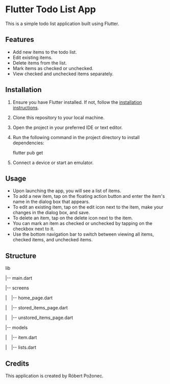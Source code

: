 # Flutter Todo List App

This is a simple todo list application built using Flutter.

## Features

- Add new items to the todo list.
- Edit existing items.
- Delete items from the list.
- Mark items as checked or unchecked.
- View checked and unchecked items separately.

## Installation

1. Ensure you have Flutter installed. If not, follow the [installation instructions](https://flutter.dev/docs/get-started/install).
2. Clone this repository to your local machine.
3. Open the project in your preferred IDE or text editor.
4. Run the following command in the project directory to install dependencies:

    
    flutter pub get
    

5. Connect a device or start an emulator.
    

## Usage

- Upon launching the app, you will see a list of items.
- To add a new item, tap on the floating action button and enter the item's name in the dialog box that appears.
- To edit an existing item, tap on the edit icon next to the item, make your changes in the dialog box, and save.
- To delete an item, tap on the delete icon next to the item.
- You can mark an item as checked or unchecked by tapping on the checkbox next to it.
- Use the bottom navigation bar to switch between viewing all items, checked items, and unchecked items.

## Structure

lib

|-- main.dart

|-- screens

|&emsp;|-- home_page.dart

|&emsp;|-- stored_items_page.dart

|&emsp;|-- unstored_items_page.dart

|-- models

|&emsp;|-- item.dart

|&emsp;|-- lists.dart

## Credits

This application is created by Róbert Požonec.
